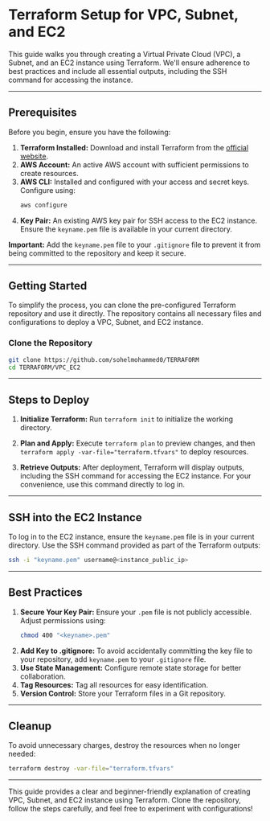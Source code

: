 # Terraform Setup for VPC, Subnet, and EC2

This guide walks you through creating a Virtual Private Cloud (VPC), a Subnet, and an EC2 instance using Terraform. We'll ensure adherence to best practices and include all essential outputs, including the SSH command for accessing the instance.

---

## Prerequisites

Before you begin, ensure you have the following:

1. **Terraform Installed:** Download and install Terraform from the [official website](https://www.terraform.io/downloads.html).
2. **AWS Account:** An active AWS account with sufficient permissions to create resources.
3. **AWS CLI:** Installed and configured with your access and secret keys. Configure using:
   ```bash
   aws configure
   ```
4. **Key Pair:** An existing AWS key pair for SSH access to the EC2 instance. Ensure the `keyname.pem` file is available in your current directory.

**Important:** Add the `keyname.pem` file to your `.gitignore` file to prevent it from being committed to the repository and keep it secure.

---

## Getting Started

To simplify the process, you can clone the pre-configured Terraform repository and use it directly. The repository contains all necessary files and configurations to deploy a VPC, Subnet, and EC2 instance.

### Clone the Repository

```bash
git clone https://github.com/sohelmohammed0/TERRAFORM
cd TERRAFORM/VPC_EC2
```

---

## Steps to Deploy

1. **Initialize Terraform:**
   Run `terraform init` to initialize the working directory.

2. **Plan and Apply:**
   Execute `terraform plan` to preview changes, and then `terraform apply -var-file="terraform.tfvars"` to deploy resources.

3. **Retrieve Outputs:**
   After deployment, Terraform will display outputs, including the SSH command for accessing the EC2 instance. For your convenience, use this command directly to log in.

---

## SSH into the EC2 Instance

To log in to the EC2 instance, ensure the `keyname.pem` file is in your current directory. Use the SSH command provided as part of the Terraform outputs:

```bash
ssh -i "keyname.pem" username@<instance_public_ip>
```

---

## Best Practices

1. **Secure Your Key Pair:** Ensure your `.pem` file is not publicly accessible. Adjust permissions using:
   ```bash
   chmod 400 "<keyname>.pem"
   ```
2. **Add Key to .gitignore:** To avoid accidentally committing the key file to your repository, add `keyname.pem` to your `.gitignore` file.
3. **Use State Management:** Configure remote state storage for better collaboration.
4. **Tag Resources:** Tag all resources for easy identification.
5. **Version Control:** Store your Terraform files in a Git repository.

---

## Cleanup

To avoid unnecessary charges, destroy the resources when no longer needed:

```bash
terraform destroy -var-file="terraform.tfvars"
```

---

This guide provides a clear and beginner-friendly explanation of creating VPC, Subnet, and EC2 instance using Terraform. Clone the repository, follow the steps carefully, and feel free to experiment with configurations!
